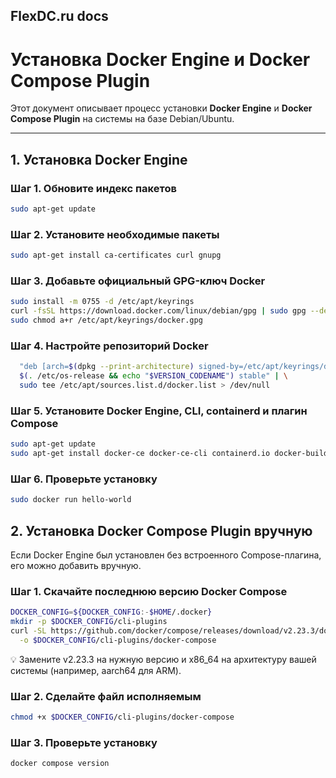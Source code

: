 FlexDC.ru docs
---

# Установка Docker Engine и Docker Compose Plugin

Этот документ описывает процесс установки **Docker Engine** и **Docker Compose Plugin** на системы на базе Debian/Ubuntu.

---

## 1. Установка Docker Engine

### Шаг 1. Обновите индекс пакетов

```bash
sudo apt-get update
```

### Шаг 2. Установите необходимые пакеты
```bash
sudo apt-get install ca-certificates curl gnupg
```

### Шаг 3. Добавьте официальный GPG-ключ Docker
```bash
sudo install -m 0755 -d /etc/apt/keyrings
curl -fsSL https://download.docker.com/linux/debian/gpg | sudo gpg --dearmor -o /etc/apt/keyrings/docker.gpg
sudo chmod a+r /etc/apt/keyrings/docker.gpg
```

### Шаг 4. Настройте репозиторий Docker
```bash echo \
  "deb [arch=$(dpkg --print-architecture) signed-by=/etc/apt/keyrings/docker.gpg] https://download.docker.com/linux/debian \
  $(. /etc/os-release && echo "$VERSION_CODENAME") stable" | \
  sudo tee /etc/apt/sources.list.d/docker.list > /dev/null
```

### Шаг 5. Установите Docker Engine, CLI, containerd и плагин Compose
```bash
sudo apt-get update
sudo apt-get install docker-ce docker-ce-cli containerd.io docker-buildx-plugin docker-compose-plugin```
```
### Шаг 6. Проверьте установку
```bash
sudo docker run hello-world
```

## 2. Установка Docker Compose Plugin вручную

Если Docker Engine был установлен без встроенного Compose-плагина, его можно добавить вручную.

### Шаг 1. Скачайте последнюю версию Docker Compose
```bash
DOCKER_CONFIG=${DOCKER_CONFIG:-$HOME/.docker}
mkdir -p $DOCKER_CONFIG/cli-plugins
curl -SL https://github.com/docker/compose/releases/download/v2.23.3/docker-compose-linux-x86_64 \
  -o $DOCKER_CONFIG/cli-plugins/docker-compose
```

💡 Замените v2.23.3 на нужную версию и x86_64 на архитектуру вашей системы (например, aarch64 для ARM).

### Шаг 2. Сделайте файл исполняемым
```bash
chmod +x $DOCKER_CONFIG/cli-plugins/docker-compose
```

### Шаг 3. Проверьте установку
```bash
docker compose version
```
